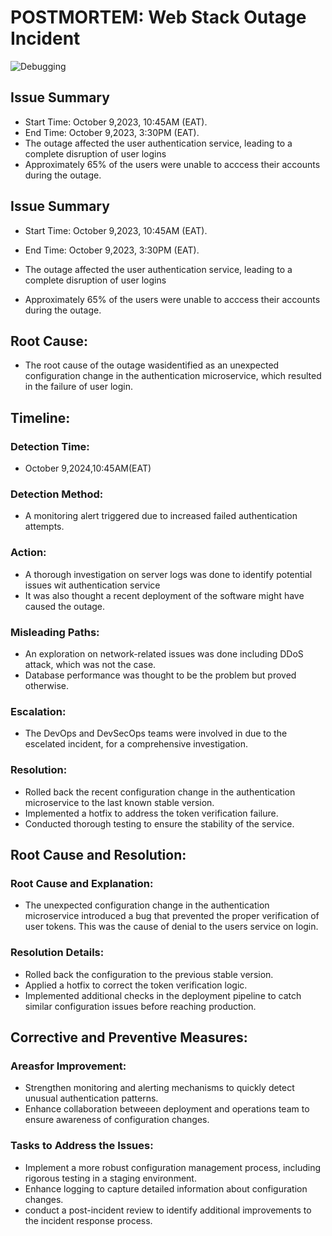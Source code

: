# POSTMORTEM: Web Stack Outage Incident

![Debugging](https://github.com/Keith-koki77/alx-system_engineering-devops/assets/122968859/290959ad-71fc-41d9-80c6-dfe0eb677c80)

## Issue Summary
* Start Time: October 9,2023, 10:45AM (EAT).
* End Time: October 9,2023, 3:30PM (EAT).
* The outage affected the user authentication service, leading to a complete disruption of user logins
* Approximately 65% of the users were unable to acccess their accounts during the outage.


## Issue Summary
* Start Time: October 9,2023, 10:45AM (EAT).
* End Time: October 9,2023, 3:30PM (EAT).

* The outage affected the user authentication service, leading to a complete disruption of user logins
* Approximately 65% of the users were unable to acccess their accounts during the outage.

## Root Cause:
* The root cause of the outage wasidentified as an unexpected configuration change in the authentication microservice, which resulted in the failure of user login.

## Timeline:
### Detection Time:
* October 9,2024,10:45AM(EAT)
### Detection Method:
* A monitoring alert triggered due to increased failed authentication attempts.
### Action:
* A thorough investigation on server logs was done to identify potential issues wit authentication service
* It was also thought a recent deployment of the software might have caused the outage.
### Misleading Paths:
* An exploration on network-related issues was done including DDoS attack, which was not the case.
* Database performance was thought to be the problem but proved otherwise.
### Escalation:
* The DevOps and DevSecOps teams were involved in due to the escelated incident, for a comprehensive investigation.
### Resolution:
* Rolled back the recent configuration change in the authentication microservice to the last known stable version.
* Implemented a hotfix to address the token verification failure.
* Conducted thorough testing to ensure the stability of the service.

## Root Cause and Resolution:
### Root Cause and Explanation:
* The unexpected configuration change in the authentication microservice introduced a bug that prevented the proper verification of user tokens. This was the cause of denial to the users service on login.
### Resolution Details:
* Rolled back the configuration to the previous stable version.
* Applied a hotfix to correct the token verification logic.
* Implemented additional checks in the deployment pipeline to catch similar configuration issues before reaching production.

## Corrective and Preventive Measures:
### Areasfor Improvement:
* Strengthen monitoring and alerting mechanisms to quickly detect unusual authentication patterns.
* Enhance collaboration betweeen deployment and operations team to ensure awareness of configuration changes.
### Tasks to Address the Issues:
* Implement a more robust configuration management process, including rigorous testing in a staging environment.
* Enhance logging to capture detailed information about configuration changes.
* conduct a post-incident review to identify additional improvements to the incident response process.
